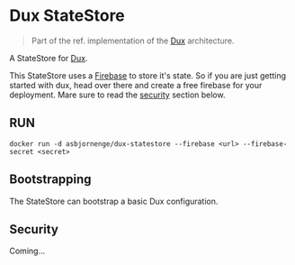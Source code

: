 # Dux StateStore

>Part of the ref. implementation of the [Dux](https://github.com/asbjornenge/dux) architecture.

A StateStore for [Dux](https://github.com/asbjornenge/dux).  

This StateStore uses a [Firebase](https://www.firebase.com/) to store it's state. So if you are just getting started with dux, head over there and create a free firebase for your deployment. Mare sure to read the [security](#security) section below.

## RUN

    docker run -d asbjornenge/dux-statestore --firebase <url> --firebase-secret <secret>

## Bootstrapping

The StateStore can bootstrap a basic Dux configuration.

## Security

Coming...
